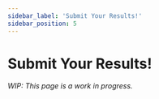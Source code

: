 ```yaml
---
sidebar_label: 'Submit Your Results!'
sidebar_position: 5
---
```


# Submit Your Results!

*WIP: This page is a work in progress.*